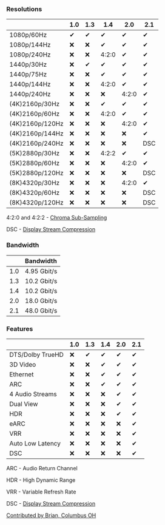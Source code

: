 ﻿### Resolutions

|  | 1.0 | 1.3  | 1.4 | 2.0 | 2.1|
|--|--|--|--|--|--|
| 1080p/60Hz      |✔|✔|✔|✔|✔|
| 1080p/144Hz     |❌|❌|✔|✔|✔|
| 1080p/240Hz     |❌|❌|4:2:0|✔|✔|
| 1440p/30Hz      |❌|✔|✔|✔|✔|
| 1440p/75Hz      |❌|❌|✔|✔|✔|
| 1440p/144Hz     |❌|❌|4:2:0|✔|✔|
| 1440p/240Hz     |❌|❌|❌|4:2:0|✔|
| (4K)2160p/30Hz  |❌|❌|✔|✔|✔|
| (4K)2160p/60Hz  |❌|❌|4:2:0|✔|✔|
| (4K)2160p/120Hz |❌|❌|❌|4:2:0|✔|
| (4K)2160p/144Hz |❌|❌|❌|❌|✔|
| (4K)2160p/240Hz |❌|❌|❌|❌|DSC|
| (5K)2880p/30Hz  |❌|❌|4:2:2|✔|✔|
| (5K)2880p/60Hz  |❌|❌|❌|4:2:0|✔|
| (5K)2880p/120Hz |❌|❌|❌|❌|DSC|
| (8K)4320p/30Hz  |❌|❌|❌|4:2:0|✔|
| (8K)4320p/60Hz  |❌|❌|❌|❌|DSC|
| (8K)4320p/120Hz |❌|❌|❌|❌|DSC|

4:2:0 and 4:2:2 - [Chroma Sub-Sampling](https://en.wikipedia.org/wiki/Chroma_subsampling)

DSC - [Display Stream Compression](https://en.wikipedia.org/wiki/DisplayPort#Display_Stream_Compression)

### Bandwidth

|  | Bandwidth    |
|--| :------------ |
|1.0| 4.95 Gbit/s |
|1.3| 10.2 Gbit/s |
|1.4| 10.2 Gbit/s |
|2.0| 18.0 Gbit/s |
|2.1| 48.0 Gbit/s |

### Features

|                 | 1.0 | 1.3 | 1.4 | 2.0 | 2.1 |
| --------------- | --- | --- | --- | --- | --- |
| DTS/Dolby TrueHD|❌|✔|✔|✔|✔|
| 3D Video        |❌|❌|✔|✔|✔|
| Ethernet        |❌|❌|✔|✔|✔|
| ARC             |❌|❌|✔|✔|✔|
| 4 Audio Streams |❌|❌|❌|✔|✔|
| Dual View       |❌|❌|❌|✔|✔|
| HDR             |❌|❌|❌|✔|✔|
| eARC            |❌|❌|❌|❌|✔|
| VRR             |❌|❌|❌|❌|✔|
| Auto Low Latency|❌|❌|❌|❌|✔|
| DSC             |❌|❌|❌|❌|✔|

ARC - Audio Return Channel

HDR - High Dynamic Range
    
VRR - Variable Refresh Rate
    
DSC - [Display Stream Compression](https://en.wikipedia.org/wiki/DisplayPort#Display_Stream_Compression)

[Contributed by Brian, Columbus OH](#footer)